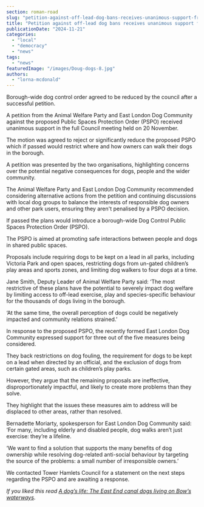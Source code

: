 ```yaml
---
section: roman-road
slug: "petition-against-off-lead-dog-bans-receives-unanimous-support-from-tower-hamlets-councillors"
title: "Petition against off-lead dog bans receives unanimous support from Tower Hamlets councillors"
publicationDate: "2024-11-21"
categories: 
  - "local"
  - "democracy"
  - "news"
tags: 
  - "news"
featuredImage: "/images/Doug-dogs-8.jpg"
authors: 
  - "lorna-mcdonald"
---
```


Borough-wide dog control order agreed to be reduced by the council after a successful petition.  

A petition from the Animal Welfare Party and East London Dog Community against the proposed Public Spaces Protection Order (PSPO) received unanimous support in the full Council meeting held on 20 November. 

The motion was agreed to reject or significantly reduce the proposed PSPO which if passed would restrict where and how owners can walk their dogs in the borough. 

A petition was presented by the two organisations, highlighting concerns over the potential negative consequences for dogs, people and the wider community. 

The Animal Welfare Party and East London Dog Community recommended considering alternative actions from the petition and continuing discussions with local dog groups to balance the interests of responsible dog owners and other park users, ensuring they aren't penalised by a PSPO decision.

If passed the plans would introduce a borough-wide Dog Control Public Spaces Protection Order (PSPO). 

The PSPO is aimed at promoting safe interactions between people and dogs in shared public spaces. 

Proposals include requiring dogs to be kept on a lead in all parks, including Victoria Park and open spaces, restricting dogs from un-gated children’s play areas and sports zones, and limiting dog walkers to four dogs at a time.

Jane Smith, Deputy Leader of Animal Welfare Party said: ‘The most restrictive of these plans have the potential to severely impact dog welfare by limiting access to off-lead exercise, play and species-specific behaviour for the thousands of dogs living in the borough.

‘At the same time, the overall perception of dogs could be negatively impacted and community relations strained.’

In response to the proposed PSPO, the recently formed East London Dog Community expressed support for three out of the five measures being considered.

They back restrictions on dog fouling, the requirement for dogs to be kept on a lead when directed by an official, and the exclusion of dogs from certain gated areas, such as children’s play parks.

However, they argue that the remaining proposals are ineffective, disproportionately impactful, and likely to create more problems than they solve. 

They highlight that the issues these measures aim to address will be displaced to other areas, rather than resolved.

Bernadette Moriarty, spokesperson for East London Dog Community said: ‘For many, including elderly and disabled people, dog walks aren’t just exercise: they’re a lifeline. 

‘We want to find a solution that supports the many benefits of dog ownership while resolving dog-related anti-social behaviour by targeting the source of the problems: a small number of irresponsible owners.’ 

We contacted Tower Hamlets Council for a statement on the next steps regarding the PSPO and are awaiting a response.

_If you liked this read [A dog’s life: The East End canal dogs living on Bow’s waterways](https://romanroadlondon.com/canal-boat-dogs-bow-waterways/)_.

